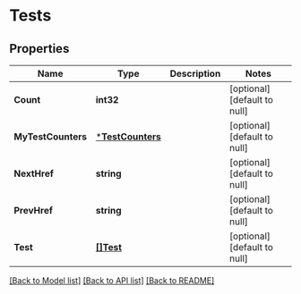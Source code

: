 # Tests

## Properties
Name | Type | Description | Notes
------------ | ------------- | ------------- | -------------
**Count** | **int32** |  | [optional] [default to null]
**MyTestCounters** | [***TestCounters**](testCounters.md) |  | [optional] [default to null]
**NextHref** | **string** |  | [optional] [default to null]
**PrevHref** | **string** |  | [optional] [default to null]
**Test** | [**[]Test**](test.md) |  | [optional] [default to null]

[[Back to Model list]](../README.md#documentation-for-models) [[Back to API list]](../README.md#documentation-for-api-endpoints) [[Back to README]](../README.md)


